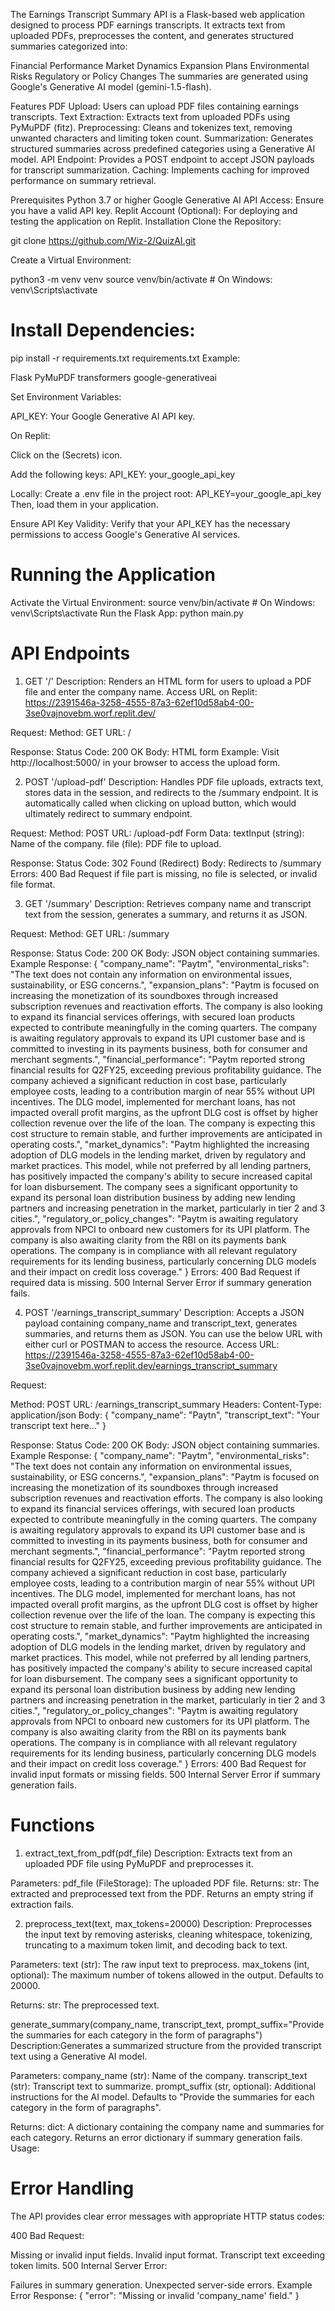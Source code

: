 The Earnings Transcript Summary API is a Flask-based web application designed to process PDF earnings transcripts. It extracts text from uploaded PDFs, preprocesses the content, and generates structured summaries categorized into:

Financial Performance
Market Dynamics
Expansion Plans
Environmental Risks
Regulatory or Policy Changes
The summaries are generated using Google's Generative AI model (gemini-1.5-flash).

Features
PDF Upload: Users can upload PDF files containing earnings transcripts.
Text Extraction: Extracts text from uploaded PDFs using PyMuPDF (fitz).
Preprocessing: Cleans and tokenizes text, removing unwanted characters and limiting token count.
Summarization: Generates structured summaries across predefined categories using a Generative AI model.
API Endpoint: Provides a POST endpoint to accept JSON payloads for transcript summarization.
Caching: Implements caching for improved performance on summary retrieval.

Prerequisites
Python 3.7 or higher
Google Generative AI API Access: Ensure you have a valid API key.
Replit Account (Optional): For deploying and testing the application on Replit.
Installation
Clone the Repository:

git clone https://github.com/Wiz-2/QuizAI.git

Create a Virtual Environment:

python3 -m venv venv
source venv/bin/activate  # On Windows: venv\Scripts\activate

# Install Dependencies:

pip install -r requirements.txt
requirements.txt Example:

Flask
PyMuPDF
transformers
google-generativeai

Set Environment Variables:

API_KEY: Your Google Generative AI API key.

On Replit:

Click on the (Secrets) icon.

Add the following keys:
API_KEY:	your_google_api_key

Locally:
Create a .env file in the project root:
API_KEY=your_google_api_key
Then, load them in your application.

Ensure API Key Validity:
Verify that your API_KEY has the necessary permissions to access Google's Generative AI services.

# Running the Application
Activate the Virtual Environment:
source venv/bin/activate  # On Windows: venv\Scripts\activate
Run the Flask App: python main.py

# API Endpoints
1. GET '/'
Description: Renders an HTML form for users to upload a PDF file and enter the company name.
Access URL on Replit: https://2391546a-3258-4555-87a3-62ef10d58ab4-00-3se0vajnovebm.worf.replit.dev/

Request:
Method: GET
URL: /

Response:
Status Code: 200 OK
Body: HTML form
Example: Visit http://localhost:5000/ in your browser to access the upload form.

2. POST '/upload-pdf'
Description: Handles PDF file uploads, extracts text, stores data in the session, and redirects to the /summary endpoint. It is automatically called when clicking on upload button, which would ultimately redirect to summary endpoint.

Request:
Method: POST
URL: /upload-pdf
Form Data:
textInput (string): Name of the company.
file (file): PDF file to upload.

Response:
Status Code: 302 Found (Redirect)
Body: Redirects to /summary
Errors:
400 Bad Request if file part is missing, no file is selected, or invalid file format.

3. GET '/summary'
Description: Retrieves company name and transcript text from the session, generates a summary, and returns it as JSON.

Request:
Method: GET
URL: /summary

Response:
Status Code: 200 OK
Body: JSON object containing summaries.
Example Response:
{
    "company_name": "Paytm",
    "environmental_risks": "The text does not contain any information on environmental issues, sustainability, or ESG concerns.",
    "expansion_plans": "Paytm is focused on increasing the monetization of its soundboxes through increased subscription revenues and reactivation efforts. The company is also looking to expand its financial services offerings, with secured loan products expected to contribute meaningfully in the coming quarters. The company is awaiting regulatory approvals to expand its UPI customer base and is committed to investing in its payments business, both for consumer and merchant segments.",
    "financial_performance": "Paytm reported strong financial results for Q2FY25, exceeding previous profitability guidance. The company achieved a significant reduction in cost base, particularly employee costs, leading to a contribution margin of near 55% without UPI incentives. The DLG model, implemented for merchant loans, has not impacted overall profit margins, as the upfront DLG cost is offset by higher collection revenue over the life of the loan. The company is expecting this cost structure to remain stable, and further improvements are anticipated in operating costs.",
    "market_dynamics": "Paytm highlighted the increasing adoption of DLG models in the lending market, driven by regulatory and market practices. This model, while not preferred by all lending partners, has positively impacted the company's ability to secure increased capital for loan disbursement. The company sees a significant opportunity to expand its personal loan distribution business by adding new lending partners and increasing penetration in the market, particularly in tier 2 and 3 cities.",
    "regulatory_or_policy_changes": "Paytm is awaiting regulatory approvals from NPCI to onboard new customers for its UPI platform. The company is also awaiting clarity from the RBI on its payments bank operations. The company is in compliance with all relevant regulatory requirements for its lending business, particularly concerning DLG models and their impact on credit loss coverage."
}
Errors:
400 Bad Request if required data is missing.
500 Internal Server Error if summary generation fails.

4. POST '/earnings_transcript_summary'
Description: Accepts a JSON payload containing company_name and transcript_text, generates summaries, and returns them as JSON.
You can use the below URL with either curl or POSTMAN to access the resource.
Access URL: https://2391546a-3258-4555-87a3-62ef10d58ab4-00-3se0vajnovebm.worf.replit.dev/earnings_transcript_summary

Request:

Method: POST
URL: /earnings_transcript_summary
Headers:
Content-Type: application/json
Body:
{
  "company_name": "Paytn",
  "transcript_text": "Your transcript text here..."
}

Response:
Status Code: 200 OK
Body: JSON object containing summaries.
Example Response:
{
    "company_name": "Paytm",
    "environmental_risks": "The text does not contain any information on environmental issues, sustainability, or ESG concerns.",
    "expansion_plans": "Paytm is focused on increasing the monetization of its soundboxes through increased subscription revenues and reactivation efforts. The company is also looking to expand its financial services offerings, with secured loan products expected to contribute meaningfully in the coming quarters. The company is awaiting regulatory approvals to expand its UPI customer base and is committed to investing in its payments business, both for consumer and merchant segments.",
    "financial_performance": "Paytm reported strong financial results for Q2FY25, exceeding previous profitability guidance. The company achieved a significant reduction in cost base, particularly employee costs, leading to a contribution margin of near 55% without UPI incentives. The DLG model, implemented for merchant loans, has not impacted overall profit margins, as the upfront DLG cost is offset by higher collection revenue over the life of the loan. The company is expecting this cost structure to remain stable, and further improvements are anticipated in operating costs.",
    "market_dynamics": "Paytm highlighted the increasing adoption of DLG models in the lending market, driven by regulatory and market practices. This model, while not preferred by all lending partners, has positively impacted the company's ability to secure increased capital for loan disbursement. The company sees a significant opportunity to expand its personal loan distribution business by adding new lending partners and increasing penetration in the market, particularly in tier 2 and 3 cities.",
    "regulatory_or_policy_changes": "Paytm is awaiting regulatory approvals from NPCI to onboard new customers for its UPI platform. The company is also awaiting clarity from the RBI on its payments bank operations. The company is in compliance with all relevant regulatory requirements for its lending business, particularly concerning DLG models and their impact on credit loss coverage."
}
Errors:
400 Bad Request for invalid input formats or missing fields.
500 Internal Server Error if summary generation fails.

# Functions
1. extract_text_from_pdf(pdf_file)
Description: Extracts text from an uploaded PDF file using PyMuPDF and preprocesses it.

Parameters:
pdf_file (FileStorage): The uploaded PDF file.
Returns:
str: The extracted and preprocessed text from the PDF.
Returns an empty string if extraction fails.

2. preprocess_text(text, max_tokens=20000)
Description: Preprocesses the input text by removing asterisks, cleaning whitespace, tokenizing, truncating to a maximum token limit, and decoding back to text.

Parameters:
text (str): The raw input text to preprocess.
max_tokens (int, optional): The maximum number of tokens allowed in the output. Defaults to 20000.

Returns:
str: The preprocessed text.

generate_summary(company_name, transcript_text, prompt_suffix="Provide the summaries for each category in the form of paragraphs")
Description:Generates a summarized structure from the provided transcript text using a Generative AI model.

Parameters:
company_name (str): Name of the company.
transcript_text (str): Transcript text to summarize.
prompt_suffix (str, optional): Additional instructions for the AI model. Defaults to "Provide the summaries for each category in the form of paragraphs".

Returns:
dict: A dictionary containing the company name and summaries for each category.
Returns an error dictionary if summary generation fails.
Usage:

# Error Handling
The API provides clear error messages with appropriate HTTP status codes:

400 Bad Request:

Missing or invalid input fields.
Invalid input format.
Transcript text exceeding token limits.
500 Internal Server Error:

Failures in summary generation.
Unexpected server-side errors.
Example Error Response:
{
  "error": "Missing or invalid 'company_name' field."
}
